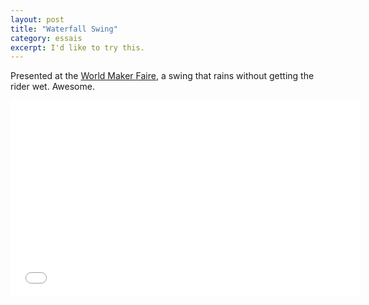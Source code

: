 ```yaml
---
layout: post
title: "Waterfall Swing"
category: essais
excerpt: I'd like to try this.  
---
```


Presented at the [World Maker Faire](http://makerfaire.com), a swing that rains without getting the rider wet. Awesome.  

<iframe width="560" height="315" src="//www.youtube.com/embed/p1uwQVtHHOQ" frameborder="0"> </iframe>

<a href="https://plus.google.com/+VincentBarr0?rel=author"></a>